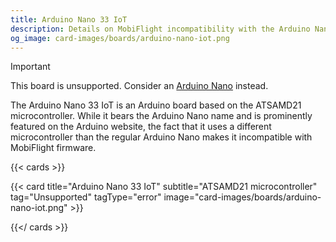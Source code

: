 ```yaml
---
title: Arduino Nano 33 IoT
description: Details on MobiFlight incompatibility with the Arduino Nano 33 IoT.
og_image: card-images/boards/arduino-nano-iot.png
---
```


> [!IMPORTANT]
> This board is unsupported. Consider an [Arduino Nano](/boards/arduino-nano) instead.

The Arduino Nano 33 IoT is an Arduino board based on the ATSAMD21 microcontroller.
While it bears the Arduino Nano name and is prominently featured on the Arduino website, the fact
that it uses a different microcontroller than the regular Arduino Nano makes it incompatible with
MobiFlight firmware.

{{< cards >}}

{{< card title="Arduino Nano 33 IoT" subtitle="ATSAMD21 microcontroller" tag="Unsupported" tagType="error" image="card-images/boards/arduino-nano-iot.png" >}}

{{</ cards >}}
